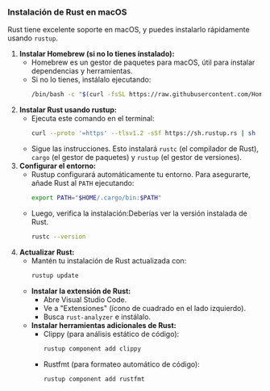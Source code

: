 ### Instalación de Rust en macOS

Rust tiene excelente soporte en macOS, y puedes instalarlo rápidamente usando `rustup`.

1. **Instalar Homebrew (si no lo tienes instalado):**
   - Homebrew es un gestor de paquetes para macOS, útil para instalar dependencias y herramientas.
   - Si no lo tienes, instálalo ejecutando:
     ```bash
     /bin/bash -c "$(curl -fsSL https://raw.githubusercontent.com/Homebrew/install/HEAD/install.sh)"
     ```
2. **Instalar Rust usando rustup:**
   - Ejecuta este comando en el terminal:
     ```bash
     curl --proto '=https' --tlsv1.2 -sSf https://sh.rustup.rs | sh
     ```
   - Sigue las instrucciones. Esto instalará `rustc` (el compilador de Rust), `cargo` (el gestor de paquetes) y `rustup` (el gestor de versiones).
3. **Configurar el entorno:**
   - Rustup configurará automáticamente tu entorno. Para asegurarte, añade Rust al `PATH` ejecutando:
     ```bash
     export PATH="$HOME/.cargo/bin:$PATH"
     ```
   - Luego, verifica la instalación:Deberías ver la versión instalada de Rust.
     ```bash
     rustc --version
     ```
4. **Actualizar Rust:**
   - Mantén tu instalación de Rust actualizada con:
     ```bash
     rustup update
     ```
   - **Instalar la extensión de Rust:**
     - Abre Visual Studio Code.
     - Ve a "Extensiones" (ícono de cuadrado en el lado izquierdo).
     - Busca `rust-analyzer` e instálalo.
   - **Instalar herramientas adicionales de Rust:**
     - Clippy (para análisis estático de código):
       ```bash
       rustup component add clippy
       ```
     - Rustfmt (para formateo automático de código):
       ```bash
       rustup component add rustfmt
       ```
